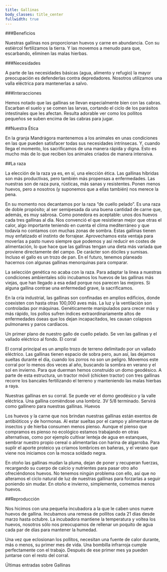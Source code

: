 ```yaml
---
title: Gallinas
body_classes: title_center
fullwidth: true
---
```

###Beneficios

Nuestras gallinas nos proporcionan huevos y carne en abundancia. Con su
estiércol fertilizamos la tierra. Y las movemos a menudo para que, escarbando,
eliminen las malas hierbas.

###Necesidades

A parte de las necesidades básicas (agua, alimento y refugio) la mayor
preocupación es defenderlas contra depredadores. Nosotros utilizamos una valla
eléctrica para mantenerlas a salvo.

###Interacciones

Hemos notado que las gallinas se llevan especialmente bien con las
cabras. Escarban el suelo y se comen las larvas, cortando el ciclo de los
parásitos intestinales que les afectan. Resulta adorable ver como los pollitos
pequeños se suben encima de las cabras para jugar.

##Nuestra Ética

En la granja Mandrágora mantenemos a los animales en unas condiciones en las que
pueden satisfacer todas sus necesidades intrínsecas. Y, cuando llega el momento,
los sacrificamos de una manera rápida y digna. Esto es mucho más de lo que
reciben los animales criados de manera intensiva.

##La raza

La elección de la raza ya es, en sí, una elección ética. Las gallinas híbridas
son más productivas, pero también más propensas a enfermedades. Las nuestras son
de raza pura, rústicas, más sanas y resistentes. Ponen menos huevos, pero a
nosotros (y suponemos que a ellas también) nos merece la pena.

En su momento nos decantamos por la raza “de cuello pelado”. Es una raza de
doble propósito; al ser semipesada da una buena cantidad de carne que, además,
es muy sabrosa. Como ponedora es aceptable: unos dos huevos cada tres gallinas
al día. Nos convenció el que resistieran mejor que otras el calor, algo
importante teniendo en cuenta el clima mediterráneo y que todavía no contamos
con muchas zonas de sombra. Estas gallinas tienen muy enfatizado el instinto de
forrajear. Aprovechamos esta ventaja para moverlas a pasto nuevo siempre que
podemos y así reducir en costes de alimentación, lo que hace que las gallinas
tengan una dieta más variada que proviene directamente del campo. De carácter
son dóciles y sumisas. Incluso el gallo es un trozo de pan. En el futuro,
tenemos planeado hacernos con algunas gallinas menorquinas para comparar.

La selección genética no acaba con la raza. Para adaptar la línea a nuestras
condiciones ambientales sólo incubamos los huevos de las gallinas más viejas,
que han llegado a esa edad porque nos parecen las mejores. Si alguna gallina
contrae una enfermedad grave, la sacrificamos.

 En la cría industrial, las gallinas son confinadas en amplios edificios, donde
 coexisten con hasta otras 100,000 aves más. La luz y la ventilación son
 controladas por máquinas. Genéticamente manipulados para crecer más y más
 rápido, los pollos sufren índices extraordinariamente altos de enfermedades
 óseas que los dejan incapacitados, les causan colapsos pulmonares y paros
 cardíacos.

 Un primer plano de nuestro gallo de cuello pelado. Se ven las gallinas y el
vallado eléctrico al fondo.  El corral

El corral principal es un amplio trozo de terreno delimitado por un vallado
eléctrico. Las gallinas tienen espacio de sobra pero, aun así, las dejamos
sueltas durante el día, cuando los zorros no son un peligro. Movemos este corral
por lo menos dos veces al año, buscando la sombra en verano y el sol en
invierno. Para que duerman hemos construido un domo geodésico. A parte de esta
estructura, un tractor móvil (chicken tractor) con tres gallinas recorre los
bancales fertilizando el terreno y manteniendo las malas hierbas a raya.

 Nuestras gallinas en su corral. Se puede ver el domo geodésico y la valle
 eléctrica.  Una gallina comiéndose una lombriz.  3V 5/8 terminado. Servirá como
 gallinero para nuestras gallinas.  Huevos

Los huevos y la carne que nos brindan nuestras gallinas están exentos de
antibióticos y de hormonas. Al estar sueltas por el campo y alimentarse de
insectos y de hierba consumen menos pienso. Aunque el pienso que compramos es
pienso no ecológico estamos trabajando en otras alternativas, como por ejemplo
cultivar lenteja de agua en estanques, sembrar nuestro propio cereal o
alimentarlas con harina de algarroba. Para suplir el aporte proteico ya criamos
lombrices en bañeras, y el verano que viene nos iniciamos con la mosca soldado
negra.

En otoño las gallinas mudan la pluma, dejan de poner y recuperan fuerzas,
recargando su cuerpo de calcio y nutrientes para pasar otro año ofreciéndonos
huevos. No tenemos ningún problema con ello, así que no alteramos el ciclo
natural de luz de nuestras gallinas para forzarlas a seguir poniendo sin
mudar. En otoño e invierno, simplemente, comemos menos huevos.

##Reproducción

Nos hicimos con una pequeña incubadora a la que le caben unos nueve huevos de
gallina. Incubamos una remesa de pollitos cada 21 días desde marzo hasta
octubre. La incubadora mantiene la temperatura y voltea los huevos, nosotros
sólo nos preocupamos de rellenar un poquito de agua cada par de días para
mantener la humedad.

Una vez que eclosionan los pollitos, necesitan una fuente de calor durante, más
o menos, su primer mes de vida. Una bombilla infrarroja cumple perfectamente con
el trabajo. Después de ese primer mes ya pueden juntarse con el resto del
corral.

Últimas entradas sobre Gallinas 

